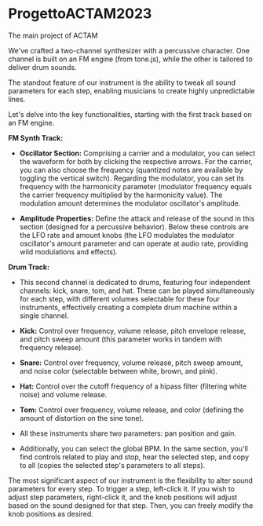 # ProgettoACTAM2023
The main project of ACTAM

We've crafted a two-channel synthesizer with a percussive character. One channel is built on an FM engine (from tone.js), while the other is tailored to deliver drum sounds.

The standout feature of our instrument is the ability to tweak all sound parameters for each step, enabling musicians to create highly unpredictable lines.

Let's delve into the key functionalities, starting with the first track based on an FM engine.

**FM Synth Track:**
- **Oscillator Section:** Comprising a carrier and a modulator, you can select the waveform for both by clicking the respective arrows. For the carrier, you can also choose the frequency (quantized notes are available by toggling the vertical switch). Regarding the modulator, you can set its frequency with the harmonicity parameter (modulator frequency equals the carrier frequency multiplied by the harmonicity value). The modulation amount determines the modulator oscillator's amplitude.

- **Amplitude Properties:** Define the attack and release of the sound in this section (designed for a percussive behavior). Below these controls are the LFO rate and amount knobs (the LFO modulates the modulator oscillator's amount parameter and can operate at audio rate, providing wild modulations and effects).

**Drum Track:**
- This second channel is dedicated to drums, featuring four independent channels: kick, snare, tom, and hat. These can be played simultaneously for each step, with different volumes selectable for these four instruments, effectively creating a complete drum machine within a single channel.

 - **Kick:** Control over frequency, volume release, pitch envelope release, and pitch sweep amount (this parameter works in tandem with frequency release).

 - **Snare:** Control over frequency, volume release, pitch sweep amount, and noise color (selectable between white, brown, and pink).

 - **Hat:** Control over the cutoff frequency of a hipass filter (filtering white noise) and volume release.

 - **Tom:** Control over frequency, volume release, and color (defining the amount of distortion on the sine tone).

- All these instruments share two parameters: pan position and gain.

- Additionally, you can select the global BPM. In the same section, you'll find controls related to play and stop, hear the selected step, and copy to all (copies the selected step's parameters to all steps).

The most significant aspect of our instrument is the flexibility to alter sound parameters for every step. To trigger a step, left-click it. If you wish to adjust step parameters, right-click it, and the knob positions will adjust based on the sound designed for that step. Then, you can freely modify the knob positions as desired.